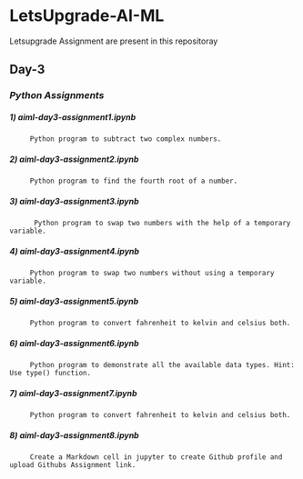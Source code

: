 # LetsUpgrade-AI-ML
Letsupgrade Assignment are present in this repositoray 

## Day-3

### *Python Assignments*

##### 1) aiml-day3-assignment1.ipynb
         Python program to subtract two complex numbers.
   
##### 2) aiml-day3-assignment2.ipynb
         Python program to find the fourth root of a number.
   
#####  3) aiml-day3-assignment3.ipynb
          Python program to swap two numbers with the help of a temporary variable.
   
##### 4) aiml-day3-assignment4.ipynb
         Python program to swap two numbers without using a temporary variable.
   
##### 5) aiml-day3-assignment5.ipynb
         Python program to convert fahrenheit to kelvin and celsius both. 
   
##### 6) aiml-day3-assignment6.ipynb
         Python program to demonstrate all the available data types. Hint: Use type() function. 
   
##### 7) aiml-day3-assignment7.ipynb
         Python program to convert fahrenheit to kelvin and celsius both. 
   
##### 8) aiml-day3-assignment8.ipynb
         Create a Markdown cell in jupyter to create Github profile and upload Githubs Assignment link. 
